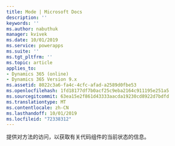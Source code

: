 ```yaml
---
title: Mode | Microsoft Docs
description: ''
keywords: ''
ms.author: nabuthuk
manager: kvivek
ms.date: 10/01/2019
ms.service: powerapps
ms.suite: ''
ms.tgt_pltfrm: ''
ms.topic: article
applies_to:
- Dynamics 365 (online)
- Dynamics 365 Version 9.x
ms.assetid: 8022c3a6-fa4c-4cfc-afad-a2589d0fbe53
ms.openlocfilehash: 1fd18177df7b0acf25c9eba2164c911195e251a5
ms.sourcegitcommit: 63ea15e2f861d43333aacda19230cd8922d7bdfd
ms.translationtype: MT
ms.contentlocale: zh-CN
ms.lasthandoff: 10/01/2019
ms.locfileid: "72338312"
---
```

提供对方法的访问，以获取有关代码组件的当前状态的信息。 
